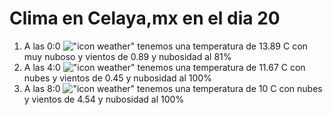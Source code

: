 # Clima en Celaya,mx en el dia 20

1. A las 0:0 !["icon weather"](http://openweathermap.org/img/w/04n.png) tenemos una temperatura de 13.89 C con muy nuboso y  vientos de 0.89 y nubosidad al 81%
1. A las 4:0 !["icon weather"](http://openweathermap.org/img/w/04n.png) tenemos una temperatura de 11.67 C con nubes y  vientos de 0.45 y nubosidad al 100%
1. A las 8:0 !["icon weather"](http://openweathermap.org/img/w/04d.png) tenemos una temperatura de 10 C con nubes y  vientos de 4.54 y nubosidad al 100%
